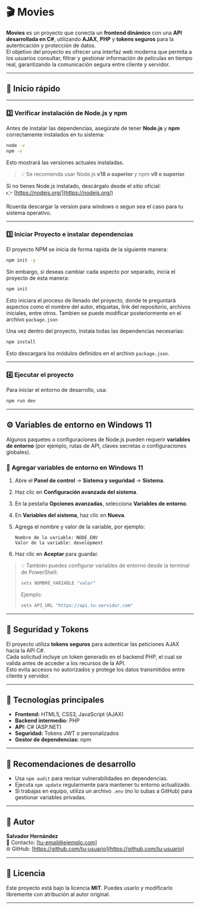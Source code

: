 # 🎬 Movies

**Movies** es un proyecto que conecta un **frontend dinámico** con una **API desarrollada en C#**, utilizando **AJAX**, **PHP** y **tokens seguros** para la autenticación y protección de datos.  
El objetivo del proyecto es ofrecer una interfaz web moderna que permita a los usuarios consultar, filtrar y gestionar información de películas en tiempo real, garantizando la comunicación segura entre cliente y servidor.

---

## 🚀 Inicio rápido

---

### 2️⃣ Verificar instalación de Node.js y npm

Antes de instalar las dependencias, asegúrate de tener **Node.js** y **npm** correctamente instalados en tu sistema:

```bash
node -v
npm -v
```

Esto mostrará las versiones actuales instaladas.  
> 💡 Se recomienda usar Node.js **v18 o superior** y npm **v9 o superior**.

Si no tienes Node.js instalado, descárgalo desde el sitio oficial:  
👉 [https://nodejs.org/](https://nodejs.org/)

Rcuerda descargar la version para windows o segun sea el caso para tu sistema operativo.

---

### 3️⃣ Iniciar Proyecto e instalar dependencias

El proyecto NPM se inicia de forma rapida de la siguiente manera:

```bash
npm init -y
```

Sin embargo, si deseas cambiar cada aspecto por separado, inicia el proyecto de esta manera:

```bash
npm init
```

Esto iniciara el proceso de llenado del proyecto, donde te preguntará aspectos como el nombre del autor, etiquetas, link del repositorio, archivos iniciales, entre otros.
Tambien se puede modificar posteriormente en el archivo `package.json`

Una vez dentro del proyecto, instala todas las dependencias necesarias:

```bash
npm install
```

Esto descargará los módulos definidos en el archivo `package.json`.

---

### 4️⃣ Ejecutar el proyecto

Para iniciar el entorno de desarrollo, usa:

```bash
npm run dev
```

---

## ⚙️ Variables de entorno en Windows 11

Algunos paquetes o configuraciones de Node.js pueden requerir **variables de entorno** (por ejemplo, rutas de API, claves secretas o configuraciones globales).

### 🔧 Agregar variables de entorno en Windows 11

1. Abre el **Panel de control** → **Sistema y seguridad** → **Sistema**.  
2. Haz clic en **Configuración avanzada del sistema**.  
3. En la pestaña **Opciones avanzadas**, selecciona **Variables de entorno**.  
4. En **Variables del sistema**, haz clic en **Nueva**.  
5. Agrega el nombre y valor de la variable, por ejemplo:

   ```
   Nombre de la variable: NODE_ENV
   Valor de la variable: development
   ```

6. Haz clic en **Aceptar** para guardar.

> 💡 También puedes configurar variables de entorno desde la terminal de PowerShell:
> ```powershell
> setx NOMBRE_VARIABLE "valor"
> ```
> Ejemplo:
> ```powershell
> setx API_URL "https://api.tu-servidor.com"
> ```

---

## 🔐 Seguridad y Tokens

El proyecto utiliza **tokens seguros** para autenticar las peticiones AJAX hacia la API C#.  
Cada solicitud incluye un token generado en el backend PHP, el cual se valida antes de acceder a los recursos de la API.  
Esto evita accesos no autorizados y protege los datos transmitidos entre cliente y servidor.

---

## 🧩 Tecnologías principales

- **Frontend:** HTML5, CSS3, JavaScript (AJAX)
- **Backend intermedio:** PHP
- **API:** C# (ASP.NET)
- **Seguridad:** Tokens JWT o personalizados
- **Gestor de dependencias:** npm

---

## 🧠 Recomendaciones de desarrollo

- Usa `npm audit` para revisar vulnerabilidades en dependencias.  
- Ejecuta `npm update` regularmente para mantener tu entorno actualizado.  
- Si trabajas en equipo, utiliza un archivo `.env` (no lo subas a GitHub) para gestionar variables privadas.

---

## 💬 Autor

**Salvador Hernández**  
📧 Contacto: [tu-email@ejemplo.com]  
🌐 GitHub: [https://github.com/tu-usuario](https://github.com/tu-usuario)

---

## 🪪 Licencia

Este proyecto está bajo la licencia **MIT**. Puedes usarlo y modificarlo libremente con atribución al autor original.

---
